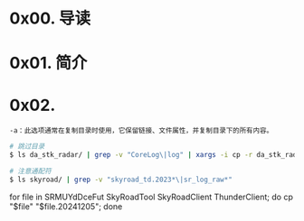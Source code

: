 # 0x00. 导读

# 0x01. 简介

# 0x02. 

```
-a：此选项通常在复制目录时使用，它保留链接、文件属性，并复制目录下的所有内容。
```

```bash
# 跳过目录
$ ls da_stk_radar/ | grep -v "CoreLog\|log" | xargs -i cp -r da_stk_radar/{} /opt/share/tanb/bigbang/alfred/da_stk_radar/

# 注意通配符
$ ls skyroad/ | grep -v "skyroad_td.2023*\|sr_log_raw*"
```

for file in SRMUYdDceFut SkyRoadTool SkyRoadClient ThunderClient; do cp "$file" "$file.20241205"; done